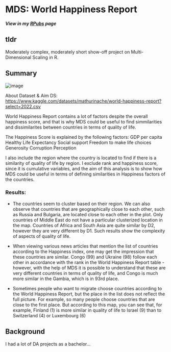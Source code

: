 # MDS: World Happiness Report
***View in my [RPubs](https://rpubs.com/tim_toothed/1122909) page***

## tldr
Moderately complex, moderately short show-off project on Multi-Dimensional Scaling in R.

## Summary

![image](https://github.com/tim-toothed/Portfolio_Projects/assets/148921597/0fb754ac-435b-48d8-a2f7-0ed875434749)


About Dataset & Aim
DS: https://www.kaggle.com/datasets/mathurinache/world-happiness-report?select=2022.csv

World Happiness Report contains a lot of factors despite the overall happiness score, and that is why MDS could be useful to find simmilarities and dissimilarites between countries in terms of quality of life.

The Happiness Score is explained by the following factors:
GDP per capita
Healthy Life Expectancy
Social support
Freedom to make life choices
Generosity
Corruption Perception

I also include the region where the country is located to find if there is a similarity of quality of life by region. I exclude rank and happiness score, since it is cumulative variables, and the aim of this analysis is to show how MDS could be useful in terms of defining similarities in Happiness factors of the countries.

### Results:

- The countries seem to cluster based on their region. We can also observe that countries that are geographically close to each other, such as Russia and Bulgaria, are located close to each other in the plot. Only countries of Middle East do not have a particular clusterized location in the map. Countries of Africa and South Asia are quite similar by D2, however they are very different by D1. Such results show the complexity of aspects of quality of life.

- When viewing various news articles that mention the list of countries according to the Happiness index, one may get the impression that these countries are similar. Congo (99) and Ukraine (98) follow each other in accordance with the rank in the World Happiness Report table - however, with the help of MDS it is possible to understand that these are very different countries in terms of quality of life, and Congo is much more similar in the Gambia, which is in 93rd place.

- Sometimes people who want to migrate choose countries according to the World Happiness Report, but the place in the list does not reflect the full picture. For example, so many people choose countries that are close to the first place. But according to this map, you can see that, for example, Finland (1) is more similar in quality of life to Israel (9) than to Switzerland (4) or Luxembourg (6)

## Background
I had a lot of DA projects as a bachelor...
